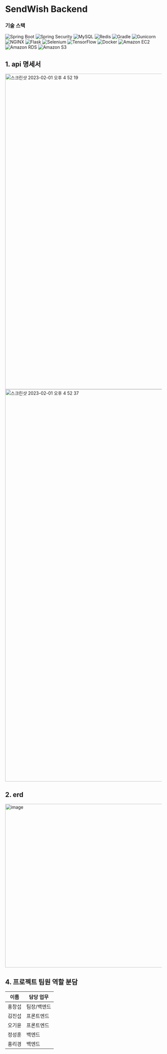 # SendWish Backend

### 기술 스택

<div>
<img alt="Spring Boot" src ="https://img.shields.io/badge/Spring Boot-6DB33F.svg?&style=for-the-badge&logo=Spring Boot&logoColor=white"/>
<img alt="Spring Security" src ="https://img.shields.io/badge/Spring Security-DB7093.svg?&style=for-the-badge&logo=Spring Security&logoColor=white"/>
<img alt="MySQL" src ="https://img.shields.io/badge/MySQL-4479A1.svg?&style=for-the-badge&logo=MySQL&logoColor=white"/>
<img alt="Redis" src ="https://img.shields.io/badge/Redis-DC382D.svg?&style=for-the-badge&logo=Redis&logoColor=white"/>
<img alt="Gradle" src ="https://img.shields.io/badge/Gradle-02303A.svg?&style=for-the-badge&logo=Gradle&logoColor=white"/>
<img alt="Gunicorn" src ="https://img.shields.io/badge/Gunicorn-499848.svg?&style=for-the-badge&logo=Gunicorn&logoColor=white"/>
<img alt="NGINX" src ="https://img.shields.io/badge/NGINX-009639.svg?&style=for-the-badge&logo=NGINX&logoColor=white"/>
<img alt="Flask" src ="https://img.shields.io/badge/Flask-000000.svg?&style=for-the-badge&logo=Flask&logoColor=white"/>
<img alt="Selenium" src ="https://img.shields.io/badge/Selenium-43B02A.svg?&style=for-the-badge&logo=Selenium&logoColor=white"/>
<img alt="TensorFlow" src ="https://img.shields.io/badge/TensorFlow-FF6F00.svg?&style=for-the-badge&logo=TensorFlow&logoColor=white"/>
<img alt="Docker" src ="https://img.shields.io/badge/Docker-2496ED.svg?&style=for-the-badge&logo=Docker&logoColor=white"/>
<img alt="Amazon EC2" src ="https://img.shields.io/badge/Amazon EC2-FF9900.svg?&style=for-the-badge&logo=Amazon EC2&logoColor=white"/>
<img alt="Amazon RDS" src ="https://img.shields.io/badge/Amazon RDS-527FFF.svg?&style=for-the-badge&logo=Amazon RDS&logoColor=white"/>
<img alt="Amazon S3" src ="https://img.shields.io/badge/Amazon S3-569A31.svg?&style=for-the-badge&logo=Amazon S3&logoColor=white"/>
</div>

## 1. api 명세서
<img width="1016" alt="스크린샷 2023-02-01 오후 4 52 19" src="https://user-images.githubusercontent.com/77164776/215983377-7f8a2385-665c-48d6-9cd7-149de6c8f2c2.png">
<img width="1263" alt="스크린샷 2023-02-01 오후 4 52 37" src="https://user-images.githubusercontent.com/77164776/215983364-66eabac1-b95f-45ef-8c9b-1a31530bd041.png">

## 2. erd
<img width="527" alt="image" src="https://user-images.githubusercontent.com/77164776/215988922-0504c5c1-40e3-427c-811f-4117f9a3d9a7.png">


## 4. 프로젝트 팀원 역할 분담

| 이름   | 담당 업무                          |
| ------ | ---------------------------------- |
| 홍창섭 | 팀장/백엔드                   |
| 김진섭 | 프론트엔드                      |
| 오기윤 | 프론트엔드 |
| 정성훈 | 백엔드                             |
| 홍리경 | 백엔드                          |

